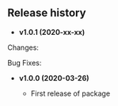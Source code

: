 Release history
---------------
* __v1.0.1 (2020-xx-xx)__

 Changes:

 Bug Fixes:

* __v1.0.0 (2020-03-26)__

  - First release of package
